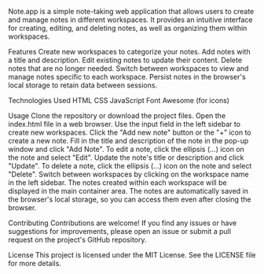 
Note.app is a simple note-taking web application that allows users to create and manage notes in different workspaces. It provides an intuitive interface for creating, editing, and deleting notes, as well as organizing them within workspaces.

Features
Create new workspaces to categorize your notes.
Add notes with a title and description.
Edit existing notes to update their content.
Delete notes that are no longer needed.
Switch between workspaces to view and manage notes specific to each workspace.
Persist notes in the browser's local storage to retain data between sessions.

Technologies Used
HTML
CSS
JavaScript
Font Awesome (for icons)

Usage
Clone the repository or download the project files.
Open the index.html file in a web browser.
Use the input field in the left sidebar to create new workspaces.
Click the "Add new note" button or the "+" icon to create a new note.
Fill in the title and description of the note in the pop-up window and click "Add Note".
To edit a note, click the ellipsis (...) icon on the note and select "Edit". Update the note's title or description and click "Update".
To delete a note, click the ellipsis (...) icon on the note and select "Delete".
Switch between workspaces by clicking on the workspace name in the left sidebar.
The notes created within each workspace will be displayed in the main container area.
The notes are automatically saved in the browser's local storage, so you can access them even after closing the browser.

Contributing
Contributions are welcome! If you find any issues or have suggestions for improvements, please open an issue or submit a pull request on the project's GitHub repository.

License
This project is licensed under the MIT License. See the LICENSE file for more details.
